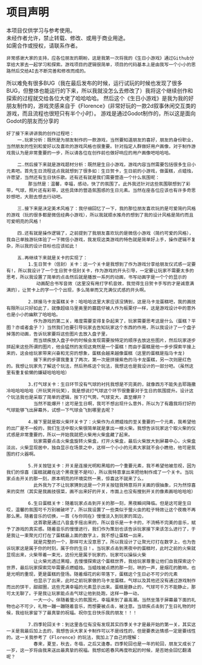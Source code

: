 # 项目声明
本项目仅供学习与参考使用。  
未经作者允许，禁止转载、修改、或用于商业用途。  
如需合作或授权，请联系作者。

    
    
    非常感谢大家的支持，应各位朋友的期盼，这是我第一次将我的《生日小游戏》通过Github分享给大家去一起学习和探索。游戏项目的逻辑很简单，项目的代码基本上是由我写一个小小的思路然后交给AI去不断完善和修改而成的。
所以难免有很多BUG（我在最后发布的时候，运行试玩的时候也发现了很多BUG，但整体也能运行的下来，所以我就没怎么去修改了）我将这个继续创作和探索的过程就交给各位大佬了哈哈哈哈。
    然后这个《生日小游戏》是我为我的好朋友制作的，游戏灵感来自于《Florence》(非常好玩的一款2d叙事休闲交互类的游戏，而且流程也很短只有半个小时）。
    游戏是通过Godot制作的，所以这是面向Godot的朋友而分享的

    
    好了接下来讲讲我的创作过程吧：
        一.玩家分析：既然是为朋友制作的一款游戏，当然要知道朋友的喜好，朋友的身份职业，当然朋友的性别和爱好以及喜欢的游戏风格也很重要。针对指定人群做好用户画像，对于制作游戏我认为是非常重要的一步，所以请各位在创作前也做好响应的用户画像吧哈哈哈。
        
        二.然后接下来就是游戏题材分析：既然是生日小游戏，游戏内容当然需要包括很多生日小元素吧。首先生日流程这点我就想到了很多如：生日贺卡，生日前的小游戏，做蛋糕，点蜡烛，许愿望，当然还有生日快乐歌。还有还有就是我们需要营造一个什么氛围呢：
            那当然是：温馨，幸福，感动，快了的氛围了。此外我还针对这些氛围联想到了彩带，气球，照片还有彩带，这些具体的营造氛围感的生日元素。当然在座各位应该也有许多奇思妙想吧，大胆去想去行动吧。
        
        三.接下来是决定美术风格了：我仔细回忆了一下，我的那位朋友喜欢玩的是可爱简约风格的游戏（玩的很多都是微信经典小游戏），所以我就顺水推舟的想到了我的设计风格是简约而且可爱明亮的风格！

        四.还有就是操作逻辑了，之前提到了我朋友喜欢玩的是微信小游戏（简约可爱的风格），我自己单独游玩体验了一下微信小游戏，我发现这类游戏的特色就是简单好上手，操作逻辑不复杂，所以我的设计目标也应该如此！
        
        五.再继续下来就是关卡的实现了：
            1.生日贺卡（信封）关卡：这一个关卡是我想到了作为游戏分享给朋友仪式感一定要有!，所以我设计了一个生日贺卡信封关卡，作为游戏的开头引导，一定要让玩家不需要太多的思考，所以我设置了简单的点击然后就是播放一系列的动画，书写动画字是一个个的显示的
               动画配合书写音效（这里没有用打字机音效，我觉得生日贺卡手写的才是诚意满满的），让贺卡上的字一个个出现，多么简单而又充满仪式感的开头啊。

            2.拼接马卡龙蛋糕关卡：哈哈哈这里大家应该没猜到，这是马卡龙蛋糕吧，我的画技有限所以只好如此了，就像超级马里奥里的蘑菇仔被人作为板栗仔一样，这是游戏设计中的意外也是小小的幽默了哈哈哈。
              作为游戏的第二关，难度需要变得复杂起来了，玩家需要思考这是什么（蛋糕？平图？亦或者盒子？）当然我们也要引导玩家去告知玩家这个东西的作用，所以我设计了一个盘子掉落的动画，告诉玩家要将这些图片去放入盘子里，
              而当顽疾放入盘子中的时候会发现需要按特定的顺序去放这些图片，然后玩家逐步拼起来这些所谓的图片，他会猛然的发现这竟然是一个蛋糕！而由于蛋糕是他一步步探索平接上来的，这会给玩家带来兴奋和无穷的想象，蛋糕会越来越像蛋糕（这里的蛋糕是指马卡龙)
              接下来的步骤我重复了两次，第一次是拼接紫色的马卡龙蛋糕，另一次则是红色的。我想让玩家先了解这个玩法，然后熟练这个玩法，我想这也是我设计的一部分吧。（虽然这里有重复偷懒的嫌疑哈哈哈哈）

            3.打气球关卡：生日环节没有气球的衬托我想是不完美的，就像西方不能失去耶路撒冷哈哈哈哈哈（开玩笑开玩笑），我是想说打气球这个环节很重要对于生日的氛围提升。设计这个玩法我也是采取了简单的逻辑，按下打气筒，气球变大，直至爆开？
              当然不能爆开！这可是生日啊，我可不想出现什么意外，所以为了有趣我将打好的气球能够飞出屏幕外，试想一下气球会飞到哪里去呢？

            4.接下里就是取火柴环关卡了：火柴作为点燃蜡烛的至关重要的一个元素，我希望他的出厂是不一般的，我们生活中取火柴很简单就是拿出一根火柴。我想告诉玩家这个取火柴的仪式感是非常重要的，所以一开始我就把火柴用火柴盒藏了起来。
              玩家需要点击火柴盒旋转火柴盒，打开火柴盒，最后火柴放大到屏幕中心，火柴盒淡出，火柴显现居中，独自显示在场景之中，这样一个小小的元素大家就不会小瞧他，他可是氛围的打火器啊。

            5.开关按钮关卡：开关是连接光明和黑暗的一个重要元素，我不希望他被忽视，因为我们的惊喜（蛋糕就藏在这个黑夜里不是吗），所以我特意拿出来把他制作成了一个关卡。当玩家点击开关的那一刻，原本明亮的环境突然一黑，惊喜这不就来了么，
              此外我为了不让玩家猜到这是一个开关按钮我特意将开关画的很抽象，只为然惊喜来的突然（其实是我画技很菜，画不出来好的开关，市面上也没有搜到开关的像素画哈哈哈哈）

            6.生日蛋糕关卡：随着玩家点击到开关的那一刻，黑夜瞬间降临。但是这可是生日哎，温馨的氛围可千万别被破坏了，所以我设置了一些类似于萤火虫的粒子特效让这个夜晚不再那么黑。随着音乐的切换，一首《与你同在》慢慢淡入到玩家的耳边，
              这首歌是通过八音盒手摇出来的，所以音乐是一卡卡的，不流畅不完美的音乐，赋予了游戏的真实感。随着音乐的慢慢进行，我们作为策划也该告诉玩家接下来该怎么进行了，于是我让一束聚光灯打在了蛋糕最上面的数字上，我不想让蛋糕一出来，
              就是完整的一个，那样可太没意思了。所以我设计了让聚光灯打在数字上，也为告诉玩家这是属于你的时刻，属于你的生日！。当玩家点击到黑夜中的蛋糕时，此时之前的火柴就显现出来，火柴带着一束光，这份光是属于玩家的，玩家可以操纵火柴
              让火柴光透过黑暗，去慢慢探索这个蛋糕世界，我给玩家尊重让他们自我探索这个世界，最后玩家探索完毕需要点燃蜡烛。当蜡烛被点燃的那一刻，哄的一声，是烟花的脆响，也是光明的重现，更是蛋糕的登场。随着烟花的彩带落下，蛋糕这个生日必不可少的元素
              也显示了出来，此时之前玩家做的马卡龙蛋糕，气球以及其他还没有通过游戏制作而出的饼干，甜甜圈，这些充满幸福的元素显示出来。蛋糕是静止的，气球可千万不能静止，那可太无聊了。于是我让玩家能点击气球让他到处跑，这样一静一动，
              一大一小，伴随着萤火的氛围光，幸福来到了最高潮。当然坐落于屏幕最下面的礼物也必不可少，礼物一蹦一蹦随着音乐，而想要被点击，被注意。当顽疾点击到了生日礼物的时候，我给玩家留下了最真挚的祝福。祝你生日快乐我的朋友！！！

            7.四季轮回关卡：到这里各位有没有发现其实四季关卡才是最开始的第一关，其实这一关是我最后加上去的，我想告诉大家关卡制作可以不是线性的，但是要表达情感一定是要线性的。这一关我参考了《Florence》的玩法，我加上了自己的理解：
              春来，夏至，秋去，冬临，之后又逢春。四季轮回也是一年的轮回，朋友又成长了一岁，这一岁将由我来送出最真挚的祝福。我想如若春风再度吹起的时候，是否她会回忆翻涌呢？
